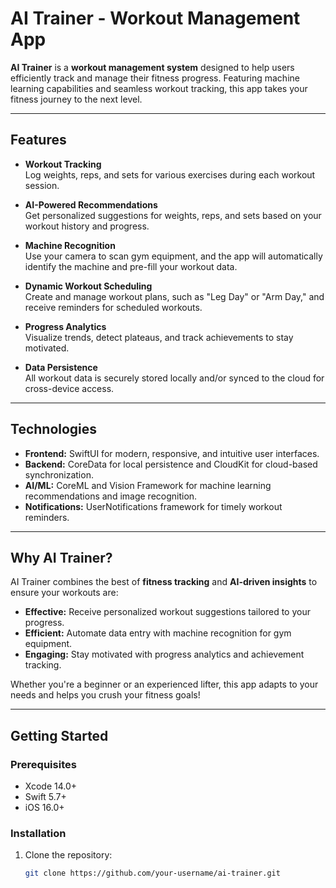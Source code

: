 # AI Trainer - Workout Management App

**AI Trainer** is a **workout management system** designed to help users efficiently track and manage their fitness progress. Featuring machine learning capabilities and seamless workout tracking, this app takes your fitness journey to the next level.

---

## Features

- **Workout Tracking**  
  Log weights, reps, and sets for various exercises during each workout session.

- **AI-Powered Recommendations**  
  Get personalized suggestions for weights, reps, and sets based on your workout history and progress.

- **Machine Recognition**  
  Use your camera to scan gym equipment, and the app will automatically identify the machine and pre-fill your workout data.

- **Dynamic Workout Scheduling**  
  Create and manage workout plans, such as "Leg Day" or "Arm Day," and receive reminders for scheduled workouts.

- **Progress Analytics**  
  Visualize trends, detect plateaus, and track achievements to stay motivated.

- **Data Persistence**  
  All workout data is securely stored locally and/or synced to the cloud for cross-device access.

---

## Technologies

- **Frontend:** SwiftUI for modern, responsive, and intuitive user interfaces.
- **Backend:** CoreData for local persistence and CloudKit for cloud-based synchronization.
- **AI/ML:** CoreML and Vision Framework for machine learning recommendations and image recognition.
- **Notifications:** UserNotifications framework for timely workout reminders.

---

## Why AI Trainer?

AI Trainer combines the best of **fitness tracking** and **AI-driven insights** to ensure your workouts are:
- **Effective:** Receive personalized workout suggestions tailored to your progress.
- **Efficient:** Automate data entry with machine recognition for gym equipment.
- **Engaging:** Stay motivated with progress analytics and achievement tracking.

Whether you're a beginner or an experienced lifter, this app adapts to your needs and helps you crush your fitness goals!

---

## Getting Started

### Prerequisites
- Xcode 14.0+  
- Swift 5.7+  
- iOS 16.0+  

### Installation
1. Clone the repository:
   ```bash
   git clone https://github.com/your-username/ai-trainer.git
